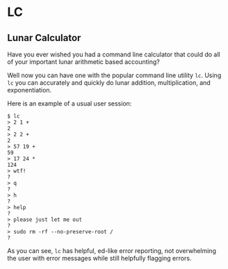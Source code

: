 # LC
## Lunar Calculator

Have you ever wished you had a command line calculator that could do all of your important
lunar arithmetic based accounting?

Well now you can have one with the popular command line utility `lc`. Using `lc` you can
accurately and quickly do lunar addition, multiplication, and exponentiation.

Here is an example of a usual user session:
```
$ lc
> 2 1 +
2
> 2 2 +
2
> 57 19 +
59
> 17 24 *
124
> wtf!
?
> q
?
> h
?
> help
?
> please just let me out
?
> sudo rm -rf --no-preserve-root /
?
```

As you can see, `lc` has helpful, ed-like error reporting, not overwhelming the user with
error messages while still helpfully flagging errors.
